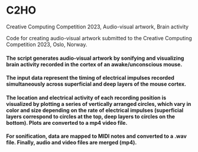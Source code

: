 # C2HO
Creative Computing Competition 2023, Audio-visual artwork, Brain activity

Code for creating audio-visual artwork submitted to the Creative Computing Competition 2023, Oslo, Norway.

#### The script generates audio-visual artwork by sonifying and visualizing brain activity recorded in the cortex of an awake/unconscious mouse. 

#### The input data represent the timing of electrical impulses recorded simultaneously across superficial and deep layers of the mouse cortex. 

#### The location and electrical activity of each recording position is visualized by plotting  a series of vertically arranged circles, which vary in color and size depending on the rate of electrical impulses (superficial layers correspond to circles at the top, deep layers to circles on the bottom). Plots are converted to a mp4 video file. 

#### For sonification, data are mapped to MIDI notes and converted to a .wav file. Finally, audio and video files are merged (mp4).
